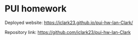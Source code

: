 # PUI homework

Deployed website: https://iclark23.github.io/pui-hw-Ian-Clark/

Repository link: https://github.com/iclark23/pui-hw-Ian-Clark
